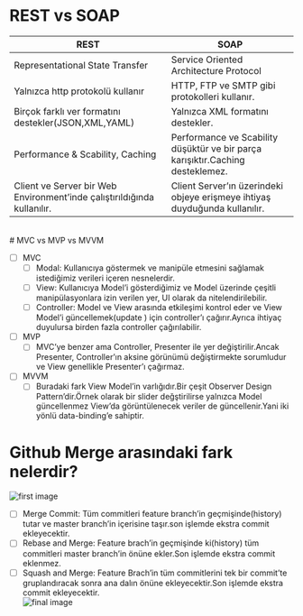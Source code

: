 # REST vs SOAP	

| REST  | SOAP |	
| ------------- | ------------- |	
| Representational State Transfer  | Service Oriented Architecture Protocol  |	
| Yalnızca http protokolü kullanır  | HTTP, FTP ve SMTP gibi protokolleri kullanır.  |	
| Birçok farklı ver formatını destekler(JSON,XML,YAML)  | Yalnızca XML formatını destekler.  |	
| Performance & Scability, Caching  | Performance ve Scability düşüktür ve bir parça karışıktır.Caching desteklemez. |	
| Client ve Server bir Web Environment’inde çalıştırıldığında kullanılır.  | Client Server’ın üzerindeki objeye erişmeye ihtiyaş duyduğunda kullanılır.  |	

<br>	
# MVC vs MVP vs MVVM	

- [ ] MVC	
	- [ ] Modal: Kullanıcıya göstermek ve manipüle etmesini sağlamak istediğimiz verileri içeren nesnelerdir.	
	- [ ] View: Kullanıcıya Model’i gösterdiğimiz ve Model üzerinde çeşitli manipülasyonlara izin verilen yer, UI olarak da nitelendirilebilir.	
	- [ ] Controller: Model ve View arasında etkileşimi kontrol eder ve View Model’i güncellemek(update ) için controller’ı çağırır.Ayrıca ihtiyaç duyulursa birden fazla controller çağırılabilir.	
- [ ] MVP	
	- [ ] MVC’ye benzer ama Controller, Presenter ile yer değiştirilir.Ancak Presenter, Controller’ın aksine görünümü değiştirmekte sorumludur ve View genellikle Presenter’ı çağırmaz.	
- [ ] MVVM	
	- [ ] Buradaki fark View Model’in varlığıdır.Bir çeşit Observer Design Pattern’dir.Örnek olarak bir slider değştirilirse yalnızca Model güncellenmez View’da görüntülenecek veriler de güncellenir.Yani iki yönlü data-binding’e sahiptir.	

# Github Merge arasındaki fark nelerdir?	

![first image](https://i.stack.imgur.com/1bRnI.png)	
- [ ] Merge Commit: Tüm commitleri feature branch’in geçmişinde(history) tutar ve master branch’in içerisine taşır.son işlemde ekstra commit ekleyecektir.	
- [ ] Rebase and Merge: Feature brach’in geçmişinde ki(history) tüm commitleri master branch’in önüne ekler.Son işlemde ekstra commit eklenmez.	
- [ ] Squash and Merge: Feature Brach’in tüm commitlerini tek bir commit’te gruplandıracak sonra ana dalın önüne ekleyecektir.Son işlemde ekstra commit ekleyecektir.	
![final image](https://i.stack.imgur.com/hUtiB.png)
